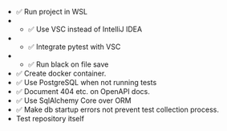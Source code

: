 * ✅ Run project in WSL
* * ✅ Use VSC instead of IntelliJ IDEA
* * ✅ Integrate pytest with VSC
* * ✅ Run black on file save
* ✅ Create docker container.
* ✅ Use PostgreSQL when not running tests
* ✅ Document 404 etc. on OpenAPI docs.
* ✅ Use SqlAlchemy Core over ORM
* ✅ Make db startup errors not prevent test collection process.
* Test repository itself